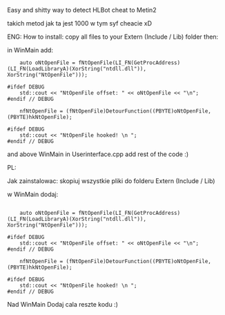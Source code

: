 Easy and shitty way to detect HLBot cheat to Metin2


takich metod jak ta jest 1000 w tym syf cheacie xD


ENG:
How to install: copy all files to your Extern (Include / Lib) folder then:


in WinMain add:
```
	auto oNtOpenFile = fNtOpenFile(LI_FN(GetProcAddress)(LI_FN(LoadLibraryA)(XorString("ntdll.dll")), XorString("NtOpenFile")));

#ifdef DEBUG
	std::cout << "NtOpenFile offset: " << oNtOpenFile << "\n";
#endif // DEBUG

	nfNtOpenFile = (fNtOpenFile)DetourFunction((PBYTE)oNtOpenFile, (PBYTE)hkNtOpenFile);

#ifdef DEBUG
	std::cout << "NtOpenFile hooked! \n ";
#endif // DEBUG
```
and above WinMain in Userinterface.cpp add rest of the code :)


PL:

Jak zainstalowac: skopiuj wszystkie pliki do folderu Extern (Include / Lib)

w WinMain dodaj:
```

	auto oNtOpenFile = fNtOpenFile(LI_FN(GetProcAddress)(LI_FN(LoadLibraryA)(XorString("ntdll.dll")), XorString("NtOpenFile")));

#ifdef DEBUG
	std::cout << "NtOpenFile offset: " << oNtOpenFile << "\n";
#endif // DEBUG

	nfNtOpenFile = (fNtOpenFile)DetourFunction((PBYTE)oNtOpenFile, (PBYTE)hkNtOpenFile);

#ifdef DEBUG
	std::cout << "NtOpenFile hooked! \n ";
#endif // DEBUG
```

Nad WinMain Dodaj cala reszte kodu :)
 
